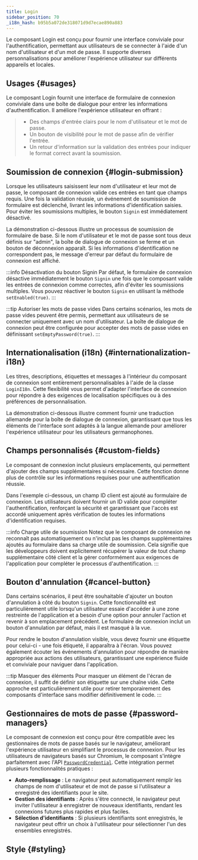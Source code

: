 ```yaml
---
title: Login
sidebar_position: 70
_i18n_hash: b95b5a072de318071d9d7ecae890a883
---
```

<DocChip chip='shadow' />
<DocChip chip='name' label="dwc-login" />
<DocChip chip='since' label='24.01' />
<JavadocLink type="login" location="com/webforj/component/login/Login" top='true'/>

Le composant Login est conçu pour fournir une interface conviviale pour l'authentification, permettant aux utilisateurs de se connecter à l'aide d'un nom d'utilisateur et d'un mot de passe. Il supporte diverses personnalisations pour améliorer l'expérience utilisateur sur différents appareils et locales.

<ComponentDemo 
path='/webforj/loginbasic?' 
javaE='https://raw.githubusercontent.com/webforj/webforj-documentation/refs/heads/main/src/main/java/com/webforj/samples/views/login/LoginBasicView.java'
height = '450px'
/>

## Usages {#usages}

Le composant Login fournit une interface de formulaire de connexion conviviale dans une boîte de dialogue pour entrer les informations d'authentification. Il améliore l'expérience utilisateur en offrant :
   >- Des champs d'entrée clairs pour le nom d'utilisateur et le mot de passe.
   >- Un bouton de visibilité pour le mot de passe afin de vérifier l'entrée.
   >- Un retour d'information sur la validation des entrées pour indiquer le format correct avant la soumission.

## Soumission de connexion {#login-submission}

Lorsque les utilisateurs saisissent leur nom d'utilisateur et leur mot de passe, le composant de connexion valide ces entrées en tant que champs requis. Une fois la validation réussie, un événement de soumission de formulaire est déclenché, livrant les informations d'identification saisies. Pour éviter les soumissions multiples, le bouton `Signin` est immédiatement désactivé.

La démonstration ci-dessous illustre un processus de soumission de formulaire de base. Si le nom d'utilisateur et le mot de passe sont tous deux définis sur "admin", la boîte de dialogue de connexion se ferme et un bouton de déconnexion apparaît. Si les informations d'identification ne correspondent pas, le message d'erreur par défaut du formulaire de connexion est affiché.

<ComponentDemo 
path='/webforj/loginsubmission?' 
javaE='https://raw.githubusercontent.com/webforj/webforj-documentation/refs/heads/main/src/main/java/com/webforj/samples/views/login/LoginSubmissionView.java'
height = '450px'
/>

:::info Désactivation du bouton Signin
Par défaut, le formulaire de connexion désactive immédiatement le bouton `Signin` une fois que le composant valide les entrées de connexion comme correctes, afin d'éviter les soumissions multiples. Vous pouvez réactiver le bouton `Signin` en utilisant la méthode `setEnabled(true)`.
:::

:::tip Autoriser les mots de passe vides
Dans certains scénarios, les mots de passe vides peuvent être permis, permettant aux utilisateurs de se connecter uniquement avec un nom d'utilisateur. La boîte de dialogue de connexion peut être configurée pour accepter des mots de passe vides en définissant `setEmptyPassword(true)`.
:::

## Internationalisation (i18n) {#internationalization-i18n}

Les titres, descriptions, étiquettes et messages à l'intérieur du composant de connexion sont entièrement personnalisables à l'aide de la classe `LoginI18n`. Cette flexibilité vous permet d'adapter l'interface de connexion pour répondre à des exigences de localisation spécifiques ou à des préférences de personnalisation.

La démonstration ci-dessous illustre comment fournir une traduction allemande pour la boîte de dialogue de connexion, garantissant que tous les éléments de l'interface sont adaptés à la langue allemande pour améliorer l'expérience utilisateur pour les utilisateurs germanophones.

<ComponentDemo 
path='/webforj/logininternationalization?' 
javaE='https://raw.githubusercontent.com/webforj/webforj-documentation/refs/heads/main/src/main/java/com/webforj/samples/views/login/LoginInternationalizationView.java'
height = '500px'
/>

## Champs personnalisés {#custom-fields}

Le composant de connexion inclut plusieurs emplacements, qui permettent d'ajouter des champs supplémentaires si nécessaire. Cette fonction donne plus de contrôle sur les informations requises pour une authentification réussie.

Dans l'exemple ci-dessous, un champ ID client est ajouté au formulaire de connexion. Les utilisateurs doivent fournir un ID valide pour compléter l'authentification, renforçant la sécurité et garantissant que l'accès est accordé uniquement après vérification de toutes les informations d'identification requises.

<ComponentDemo 
path='/webforj/logincustomfields?' 
javaE='https://raw.githubusercontent.com/webforj/webforj-documentation/refs/heads/main/src/main/java/com/webforj/samples/views/login/LoginCustomFieldsView.java'
cssURL='/css/login/loginCustomFields.css'
height = '700px'
/>

:::info Charge utile de soumission
Notez que le composant de connexion ne reconnaît pas automatiquement ou n'inclut pas les champs supplémentaires ajoutés au formulaire dans sa charge utile de soumission. Cela signifie que les développeurs doivent explicitement récupérer la valeur de tout champ supplémentaire côté client et la gérer conformément aux exigences de l'application pour compléter le processus d'authentification.
:::

## Bouton d'annulation {#cancel-button}

Dans certains scénarios, il peut être souhaitable d'ajouter un bouton d'annulation à côté du bouton `Signin`. Cette fonctionnalité est particulièrement utile lorsqu'un utilisateur essaie d'accéder à une zone restreinte de l'application et a besoin d'une option pour annuler l'action et revenir à son emplacement précédent. Le formulaire de connexion inclut un bouton d'annulation par défaut, mais il est masqué à la vue.

Pour rendre le bouton d'annulation visible, vous devez fournir une étiquette pour celui-ci - une fois étiqueté, il apparaîtra à l'écran. Vous pouvez également écouter les événements d'annulation pour répondre de manière appropriée aux actions des utilisateurs, garantissant une expérience fluide et conviviale pour naviguer dans l'application.

<ComponentDemo 
path='/webforj/logincancelbutton?' 
javaE='https://raw.githubusercontent.com/webforj/webforj-documentation/refs/heads/main/src/main/java/com/webforj/samples/views/login/LoginCancelButtonView.java'
height = '450px'
/>

:::tip Masquer des éléments
Pour masquer un élément de l'écran de connexion, il suffit de définir son étiquette sur une chaîne vide. Cette approche est particulièrement utile pour retirer temporairement des composants d'interface sans modifier définitivement le code.
:::

## Gestionnaires de mots de passe {#password-managers}

Le composant de connexion est conçu pour être compatible avec les gestionnaires de mots de passe basés sur le navigateur, améliorant l'expérience utilisateur en simplifiant le processus de connexion. Pour les utilisateurs de navigateurs basés sur Chromium, le composant s'intègre parfaitement avec l'API [`PasswordCredential`](https://developer.mozilla.org/en-US/docs/Web/API/PasswordCredential). Cette intégration permet plusieurs fonctionnalités pratiques :

- **Auto-remplissage** : Le navigateur peut automatiquement remplir les champs de nom d'utilisateur et de mot de passe si l'utilisateur a enregistré des identifiants pour le site.
- **Gestion des identifiants** : Après s'être connecté, le navigateur peut inviter l'utilisateur à enregistrer de nouveaux identifiants, rendant les connexions futures plus rapides et plus faciles.
- **Sélection d'identifiants** : Si plusieurs identifiants sont enregistrés, le navigateur peut offrir un choix à l'utilisateur pour sélectionner l'un des ensembles enregistrés.

## Style {#styling}

<TableBuilder name="Login" />
